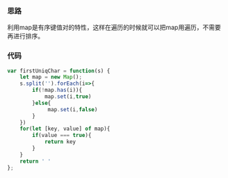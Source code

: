 ### 思路

利用map是有序键值对的特性，这样在遍历的时候就可以把map用遍历，不需要再进行排序。

### 代码

```javascript
var firstUniqChar = function(s) {
    let map = new Map();
    s.split('').forEach(i=>{
        if(!map.has(i)){
            map.set(i,true)
        }else{
             map.set(i,false)
        }
    })
    for(let [key, value] of map){
        if(value === true){
            return key 
        }
    }
    return ' '
};

```
